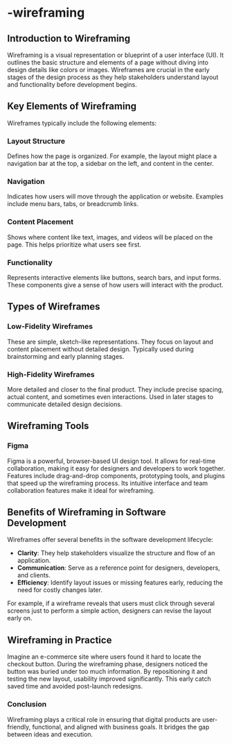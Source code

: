 # -wireframing

## Introduction to Wireframing
Wireframing is a visual representation or blueprint of a user interface (UI). It outlines the basic structure and elements of a page without diving into design details like colors or images. Wireframes are crucial in the early stages of the design process as they help stakeholders understand layout and functionality before development begins.

## Key Elements of Wireframing
Wireframes typically include the following elements:

### Layout Structure
Defines how the page is organized. For example, the layout might place a navigation bar at the top, a sidebar on the left, and content in the center.

### Navigation
Indicates how users will move through the application or website. Examples include menu bars, tabs, or breadcrumb links.

### Content Placement
Shows where content like text, images, and videos will be placed on the page. This helps prioritize what users see first.

### Functionality
Represents interactive elements like buttons, search bars, and input forms. These components give a sense of how users will interact with the product.

## Types of Wireframes

### Low-Fidelity Wireframes
These are simple, sketch-like representations. They focus on layout and content placement without detailed design. Typically used during brainstorming and early planning stages.

### High-Fidelity Wireframes
More detailed and closer to the final product. They include precise spacing, actual content, and sometimes even interactions. Used in later stages to communicate detailed design decisions.

## Wireframing Tools

### Figma
Figma is a powerful, browser-based UI design tool. It allows for real-time collaboration, making it easy for designers and developers to work together. Features include drag-and-drop components, prototyping tools, and plugins that speed up the wireframing process. Its intuitive interface and team collaboration features make it ideal for wireframing.

## Benefits of Wireframing in Software Development
Wireframes offer several benefits in the software development lifecycle:
- **Clarity**: They help stakeholders visualize the structure and flow of an application.
- **Communication**: Serve as a reference point for designers, developers, and clients.
- **Efficiency**: Identify layout issues or missing features early, reducing the need for costly changes later.

For example, if a wireframe reveals that users must click through several screens just to perform a simple action, designers can revise the layout early on.

## Wireframing in Practice
Imagine an e-commerce site where users found it hard to locate the checkout button. During the wireframing phase, designers noticed the button was buried under too much information. By repositioning it and testing the new layout, usability improved significantly. This early catch saved time and avoided post-launch redesigns.

### Conclusion
Wireframing plays a critical role in ensuring that digital products are user-friendly, functional, and aligned with business goals. It bridges the gap between ideas and execution.

